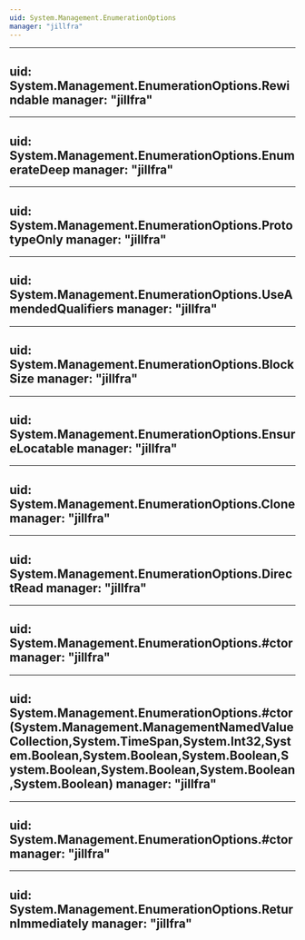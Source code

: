 ```yaml
---
uid: System.Management.EnumerationOptions
manager: "jillfra"
---
```


---
uid: System.Management.EnumerationOptions.Rewindable
manager: "jillfra"
---

---
uid: System.Management.EnumerationOptions.EnumerateDeep
manager: "jillfra"
---

---
uid: System.Management.EnumerationOptions.PrototypeOnly
manager: "jillfra"
---

---
uid: System.Management.EnumerationOptions.UseAmendedQualifiers
manager: "jillfra"
---

---
uid: System.Management.EnumerationOptions.BlockSize
manager: "jillfra"
---

---
uid: System.Management.EnumerationOptions.EnsureLocatable
manager: "jillfra"
---

---
uid: System.Management.EnumerationOptions.Clone
manager: "jillfra"
---

---
uid: System.Management.EnumerationOptions.DirectRead
manager: "jillfra"
---

---
uid: System.Management.EnumerationOptions.#ctor
manager: "jillfra"
---

---
uid: System.Management.EnumerationOptions.#ctor(System.Management.ManagementNamedValueCollection,System.TimeSpan,System.Int32,System.Boolean,System.Boolean,System.Boolean,System.Boolean,System.Boolean,System.Boolean,System.Boolean)
manager: "jillfra"
---

---
uid: System.Management.EnumerationOptions.#ctor
manager: "jillfra"
---

---
uid: System.Management.EnumerationOptions.ReturnImmediately
manager: "jillfra"
---
